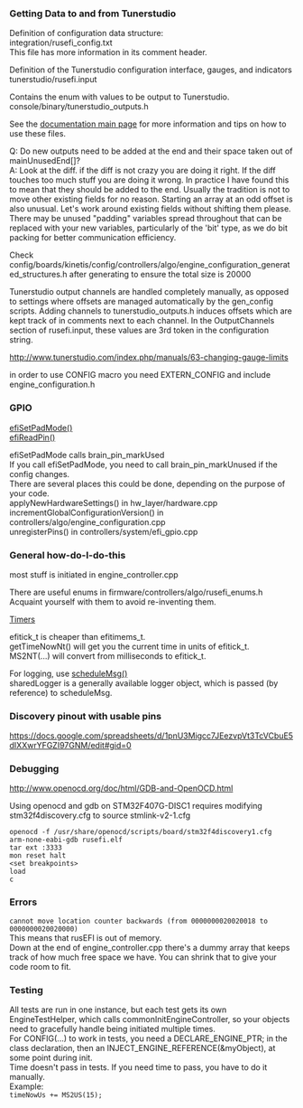 ### Getting Data to and from Tunerstudio

Definition of configuration data structure:  
integration/rusefi_config.txt  
This file has more information in its comment header.

Definition of the Tunerstudio configuration interface, gauges, and indicators
tunerstudio/rusefi.input  

Contains the enum with values to be output to Tunerstudio.
console/binary/tunerstudio_outputs.h

See the [documentation main page](https://rusefi.com/docs/html/#config) for more information and tips on how to use these files.

Q: Do new outputs need to be added at the end and their space taken out of mainUnusedEnd[]?  
A: Look at the diff. if the diff is not crazy you are doing it right. If the diff touches too much stuff you are doing it wrong.
In practice I have found this to mean that they should be added to the end.
Usually the tradition is not to move other existing fields for no reason. Starting an array at an odd offset is also unusual.
Let's work around existing fields without shifting them please.
There may be unused "padding" variables spread throughout that can be replaced with your new variables, particularly of the 'bit' type, as we do bit packing for better communication efficiency.

Check config/boards/kinetis/config/controllers/algo/engine_configuration_generated_structures.h after generating to ensure the total size is 20000

Tunerstudio output channels are handled completely manually, as opposed to settings where offsets are managed automatically by the gen_config scripts.
Adding channels to tunerstudio_outputs.h induces offsets which are kept track of in comments next to each channel.
In the OutputChannels section of rusefi.input, these values are 3rd token in the configuration string.

http://www.tunerstudio.com/index.php/manuals/63-changing-gauge-limits

in order to use CONFIG macro you need EXTERN_CONFIG and include engine_configuration.h

### GPIO

[efiSetPadMode()](https://rusefi.com/docs/html/io__pins_8cpp.html#a4bd76c1e23f3126d720239707dbcbaaf)  
[efiReadPin()](https://rusefi.com/docs/html/io__pins_8cpp.html#a6df3ebf4716cb8e2a42f45f6fa7e3afe)

efiSetPadMode calls brain_pin_markUsed  
If you call efiSetPadMode, you need to call brain_pin_markUnused if the config changes.  
There are several places this could be done, depending on the purpose of your code.  
applyNewHardwareSettings() in hw_layer/hardware.cpp  
incrementGlobalConfigurationVersion() in controllers/algo/engine_configuration.cpp  
unregisterPins() in controllers/system/efi_gpio.cpp

### General how-do-I-do-this

most stuff is initiated in engine_controller.cpp

There are useful enums in firmware/controllers/algo/rusefi_enums.h  
Acquaint yourself with them to avoid re-inventing them.

[Timers](https://rusefi.com/docs/html/#sec_timers)

efitick_t is cheaper than efitimems_t.  
getTimeNowNt() will get you the current time in units of efitick_t.  
MS2NT(...) will convert from milliseconds to efitick_t.

For logging, use [scheduleMsg()](https://rusefi.com/docs/html/loggingcentral_8h.html#a0da1724993b78c84530d681d254b59a2)  
sharedLogger is a generally available logger object, which is passed (by reference) to scheduleMsg.

### Discovery pinout with usable pins

https://docs.google.com/spreadsheets/d/1pnU3Migcc7JEezvpVt3TcVCbuE5dIXXwrYFGZI97GNM/edit#gid=0

### Debugging

http://www.openocd.org/doc/html/GDB-and-OpenOCD.html

Using openocd and gdb on STM32F407G-DISC1 requires modifying stm32f4discovery.cfg to source stmlink-v2-1.cfg

```
openocd -f /usr/share/openocd/scripts/board/stm32f4discovery1.cfg
arm-none-eabi-gdb rusefi.elf
tar ext :3333
mon reset halt
<set breakpoints>
load
c
```

### Errors

`cannot move location counter backwards (from 0000000020020018 to 0000000020020000)`  
This means that rusEFI is out of memory.  
Down at the end of engine_controller.cpp there's a dummy array that keeps track of how much free space we have. You can shrink that to give your code room to fit.

### Testing

All tests are run in one instance, but each test gets its own EngineTestHelper, which calls commonInitEngineController, so your objects need to gracefully handle being initiated multiple times.  
For CONFIG(...) to work in tests, you need a DECLARE_ENGINE_PTR; in the class declaration, then an INJECT_ENGINE_REFERENCE(&myObject), at some point during init.  
Time doesn't pass in tests. If you need time to pass, you have to do it manually.  
Example:  
`timeNowUs += MS2US(15);`

